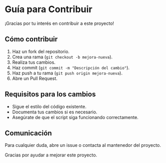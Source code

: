 # Guía para Contribuir

¡Gracias por tu interés en contribuir a este proyecto!

## Cómo contribuir
1. Haz un fork del repositorio.
2. Crea una rama (`git checkout -b mejora-nueva`).
3. Realiza tus cambios.
4. Haz commit (`git commit -m "Descripción del cambio"`).
5. Haz push a tu rama (`git push origin mejora-nueva`).
6. Abre un Pull Request.

## Requisitos para los cambios
- Sigue el estilo del código existente.
- Documenta tus cambios si es necesario.
- Asegúrate de que el script siga funcionando correctamente.

## Comunicación
Para cualquier duda, abre un issue o contacta al mantenedor del proyecto.

Gracias por ayudar a mejorar este proyecto.
